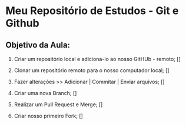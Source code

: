 # Meu Repositório de Estudos - Git e Github

## Objetivo da Aula:

1. Criar um repositório local e adiciona-lo ao nosso GitHUb - remoto; []

2. Clonar um repositório remoto para o nosso computador local; []

3. Fazer alterações >> Adicionar | Commitar | Enviar arquivos; []

4. Criar uma nova Branch; []

5. Realizar um Pull Request e Merge; []

6. Criar nosso primeiro Fork; []